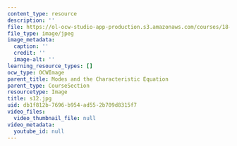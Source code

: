 ```yaml
---
content_type: resource
description: ''
file: https://ol-ocw-studio-app-production.s3.amazonaws.com/courses/18-03sc-differential-equations-fall-2011/db1f812b7696b954ad552b709d8315f7_s12.jpg
file_type: image/jpeg
image_metadata:
  caption: ''
  credit: ''
  image-alt: ''
learning_resource_types: []
ocw_type: OCWImage
parent_title: Modes and the Characteristic Equation
parent_type: CourseSection
resourcetype: Image
title: s12.jpg
uid: db1f812b-7696-b954-ad55-2b709d8315f7
video_files:
  video_thumbnail_file: null
video_metadata:
  youtube_id: null
---
```

